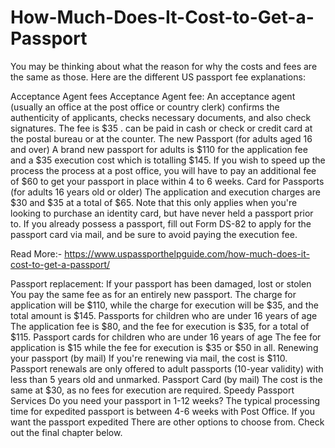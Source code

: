 # How-Much-Does-It-Cost-to-Get-a-Passport

You may be thinking about what the reason for why the costs and fees are the same as those. Here are the different US passport fee explanations:

Acceptance Agent fees Acceptance Agent fee: An acceptance agent (usually an office at the post office or country clerk) confirms the authenticity of applicants, checks necessary documents, and also check signatures. The fee is $35 . can be paid in cash or check or credit card at the postal bureau or at the counter.
The new Passport (for adults aged 16 and over) A brand new passport for adults is $110 for the application fee and a $35 execution cost which is totalling $145. If you wish to speed up the process the process at a post office, you will have to pay an additional fee of $60 to get your passport in place within 4 to 6 weeks.
Card for Passports (for adults 16 years old or older) The application and execution charges are $30 and $35 at a total of $65. Note that this only applies when you're looking to purchase an identity card, but have never held a passport prior to. If you already possess a passport, fill out Form DS-82 to apply for the passport card via mail, and be sure to avoid paying the execution fee.

Read More:- https://www.uspassporthelpguide.com/how-much-does-it-cost-to-get-a-passport/

Passport replacement: If your passport has been damaged, lost or stolen You pay the same fee as for an entirely new passport. The charge for application will be $110, while the charge for execution will be $35, and the total amount is $145.
Passports for children who are under 16 years of age The application fee is $80, and the fee for execution is $35, for a total of $115.
Passport cards for children who are under 16 years of age The fee for application is $15 while the fee for execution is $35 or $50 in all.
Renewing your passport (by mail) If you're renewing via mail, the cost is $110. Passport renewals are only offered to adult passports (10-year validity) with less than 5 years old and unmarked.
Passport Card (by mail) The cost is the same at $30, as no fees for execution are required.
Speedy Passport Services Do you need your passport in 1-12 weeks? The typical processing time for expedited passport is between 4-6 weeks with Post Office. If you want the passport expedited There are other options to choose from. Check out the final chapter below.
